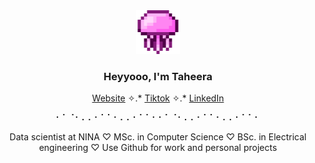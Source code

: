 <div align="center">
  <img src="https://github.com/taheeraahmed/taheeraahmed/blob/main/terraria-pink.png?raw=true" width="70px" alt="just-a-line">
</div>
<h3 align="center">Heyyooo, I'm Taheera</h3>

<p align="center">
  <a href="https://www.taheera.no">Website</a> ✧.*
  <a href="https://www.tiktok.com/@taheera.py">Tiktok</a> ✧.*
  <a href="https://www.linkedin.com/in/taheera-ahmed-997750158/">LinkedIn</a> 
</p>
<p align="center">
⠂⠁⠈⠂⠄⠄⠂⠁⠁⠂⠄⠄⠂⠁⠁⠂⠂⠁⠈⠂⠄⠄⠂⠁⠁⠂⠄⠄⠂⠁⠁⠂
</p>
<p align="center">
  Data scientist at NINA
  ♡ MSc. in Computer Science
  ♡ BSc. in Electrical engineering
  ♡ Use Github for work and personal projects
</p>


